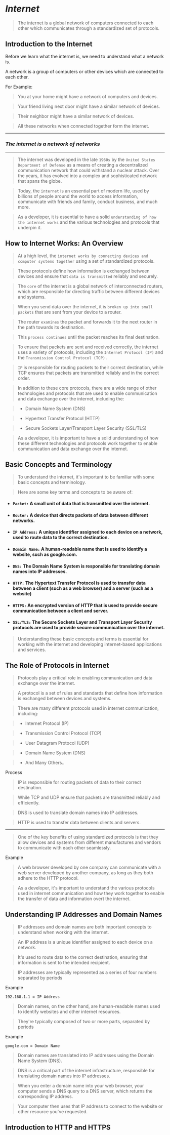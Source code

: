 # ***Internet***

> The internet is a global network of computers connected to each other which communicates through a standardized set of protocols.

## Introduction to the Internet

Before we learn what the internet is, we need to understand what a network is.

A network is a group of computers or other devices which are connected to each other.

For Example:
> You at your home might have a network of computers and devices. 

> Your friend living next door might have a similar network of devices. 

> Their neighbor might have a similar network of devices. 

> All these networks when connected together form the internet.

--- 

### *The internet is a network of networks*

--- 

> The internet was developed in the late `1960s` by the `United States Department of Defense` as a means of creating a decentralized communication network that could withstand a nuclear attack. Over the years, it has evolved into a complex and sophisticated network that spans the globe.

> Today, the `internet` is an essential part of modern life, used by billions of people around the world to access information, communicate with friends and family, conduct business, and much more.

> As a developer, it is essential to have a solid `understanding of how the internet works` and the various technologies and protocols that underpin it.

## How to Internet Works: An Overview

> At a high level, the `internet works by connecting devices and computer systems together` using a set of standardized protocols.

> These protocols define how information is exchanged between devices and ensure that `data is transmitted` reliably and securely.

> The `core` of the internet is a global network of interconnected routers, which are responsible for directing traffic between different devices and systems.

> When you send data over the internet, it is `broken up into small packets` that are sent from your device to a router.

> The router `examines` the packet and forwards it to the next router in the path towards its destination.

> This `process continues` until the packet reaches its final destination.

> To ensure that packets are sent and received correctly, the internet uses a variety of protocols, including the `Internet Protocol (IP)` and the `Transmission Control Protocol (TCP).` 

> `IP` is responsible for routing packets to their correct destination, while TCP ensures that packets are transmitted reliably and in the correct order.

> In addition to these core protocols, there are a wide range of other technologies and protocols that are used to enable communication and data exchange over the internet, including the:

> - Domain Name System (DNS)

> - Hypertext Transfer Protocol (HTTP)

> - Secure Sockets Layer/Transport Layer Security (SSL/TLS)

> As a developer, it is important to have a solid understanding of how these different technologies and protocols work together to enable communication and data exchange over the internet.

## Basic Concepts and Terminology

> To understand the internet, it's important to be familiar with some basic concepts and terminology.

> Here are some key terms and concepts to be aware of:

- #### `Packet:` A small unit of data that is transmitted over the internet.

- #### `Router:` A device that directs packets of data between different networks.

- #### `IP Address:` A unique identifier assigned to each device on a network, used to route data to the correct destination.

- #### `Domain Name:` A human-readable name that is used to identify a website, such as google.com.

- #### `DNS:` The Domain Name System is responsible for translating domain names into IP addresses.

- #### `HTTP:` The Hypertext Transfer Protocol is used to transfer data between a client (such as a web browser) and a server (such as a website)

- #### `HTTPS:` An encrypted version of HTTP that is used to provide secure communication between a client and server.

- #### `SSL/TLS:` The Secure Sockets Layer and Transport Layer Security protocols are used to provide secure communication over the internet.

> Understanding these basic concepts and terms is essential for working with the internet and developing internet-based applications and services.

## The Role of Protocols in Internet

> Protocols play a critical role in enabling communication and data exchange over the internet.

> A protocol is a set of rules and standards that define how information is exchanged between devices and systems.

> There are many different protocols used in internet communication, including: 

> - Internet Protocol (IP)

> - Transmission Control Protocol (TCP)

> - User Datagram Protocol (UDP)

> - Domain Name System (DNS)

> - And Many Others..

Process
> IP is responsible for routing packets of data to their correct destination.

> While TCP and UDP ensure that packets are transmitted reliably and efficiently.

> DNS is used to translate domain names into IP addresses.

> HTTP is used to transfer data between clients and servers.

--- 

> One of the key benefits of using standardized protocols is that they allow devices and systems from different manufactures and vendors to communicate with each other seamlessly. 

Example
> A web browser developed by one company can communicate with a web server developed by another company, as long as they both adhere to the HTTP protocol.

> As a developer, it's important to understand the various protocols used in internet communication and how they work together to enable the transfer of data and information overt the internet.

## Understanding IP Addresses and Domain Names

> IP addresses and domain names are both important concepts to understand when working with the internet.

> An IP address is a unique identifier assigned to each device on a network. 

> It's used to route data to the correct destination, ensuring that information is sent to the intended recipient.

> IP addresses are typically represented as a series of four numbers separated by periods

Example
```
192.168.1.1 = IP Address
```

> Domain names, on the other hand, are human-readable names used to identify websites and other internet resources.

> They're typically composed of two or more parts, separated by periods

Example
```
google.com = Domain Name
```

> Domain names are translated into IP addresses using the Domain Name System (DNS).

> DNS is a critical part of the internet infrastructure, responsible for translating domain names into IP addresses. 

> When you enter a domain name into your web browser, your computer sends a DNS query to a DNS server, which returns the corresponding IP address. 

> Your computer then uses that IP address to connect to the website or other resource you've requested.

## Introduction to HTTP and HTTPS










